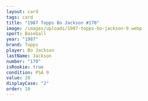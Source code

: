 ```yaml
---
layout: card
tags: card
title: "1987 Topps Bo Jackson #170"
image: /images/uploads/1987-topps-bo-jackson-9.webp
sport: Baseball
year: "1987"
brand: Topps
player: Bo Jackson
lastName: Jackson
number: "170"
isRookie: true
condition: PSA 9
value: 28
displayCase: "2"
order: 10
---
```

